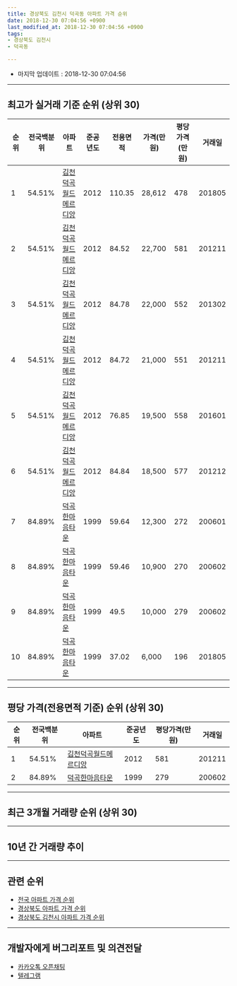 ```yaml
---
title: 경상북도 김천시 덕곡동 아파트 가격 순위
date: 2018-12-30 07:04:56 +0900
last_modified_at: 2018-12-30 07:04:56 +0900
tags:
- 경상북도 김천시
- 덕곡동

---
```


* 마지막 업데이트 : 2018-12-30 07:04:56

---

## 최고가 실거래 기준 순위 (상위 30)


|순위|전국백분위|아파트|준공년도|전용면적|가격(만원)|평당가격(만원)|거래일|
|---|---|---|---|---|---|---|---|
|1|54.51%|[김천덕곡월드메르디앙](https://search.naver.com/search.naver?query=%EA%B2%BD%EC%83%81%EB%B6%81%EB%8F%84+%EA%B9%80%EC%B2%9C%EC%8B%9C+%EB%8D%95%EA%B3%A1%EB%8F%99+%EA%B9%80%EC%B2%9C%EB%8D%95%EA%B3%A1%EC%9B%94%EB%93%9C%EB%A9%94%EB%A5%B4%EB%94%94%EC%95%99)|2012|110.35|28,612|478|201805|
|2|54.51%|[김천덕곡월드메르디앙](https://search.naver.com/search.naver?query=%EA%B2%BD%EC%83%81%EB%B6%81%EB%8F%84+%EA%B9%80%EC%B2%9C%EC%8B%9C+%EB%8D%95%EA%B3%A1%EB%8F%99+%EA%B9%80%EC%B2%9C%EB%8D%95%EA%B3%A1%EC%9B%94%EB%93%9C%EB%A9%94%EB%A5%B4%EB%94%94%EC%95%99)|2012|84.52|22,700|581|201211|
|3|54.51%|[김천덕곡월드메르디앙](https://search.naver.com/search.naver?query=%EA%B2%BD%EC%83%81%EB%B6%81%EB%8F%84+%EA%B9%80%EC%B2%9C%EC%8B%9C+%EB%8D%95%EA%B3%A1%EB%8F%99+%EA%B9%80%EC%B2%9C%EB%8D%95%EA%B3%A1%EC%9B%94%EB%93%9C%EB%A9%94%EB%A5%B4%EB%94%94%EC%95%99)|2012|84.78|22,000|552|201302|
|4|54.51%|[김천덕곡월드메르디앙](https://search.naver.com/search.naver?query=%EA%B2%BD%EC%83%81%EB%B6%81%EB%8F%84+%EA%B9%80%EC%B2%9C%EC%8B%9C+%EB%8D%95%EA%B3%A1%EB%8F%99+%EA%B9%80%EC%B2%9C%EB%8D%95%EA%B3%A1%EC%9B%94%EB%93%9C%EB%A9%94%EB%A5%B4%EB%94%94%EC%95%99)|2012|84.72|21,000|551|201211|
|5|54.51%|[김천덕곡월드메르디앙](https://search.naver.com/search.naver?query=%EA%B2%BD%EC%83%81%EB%B6%81%EB%8F%84+%EA%B9%80%EC%B2%9C%EC%8B%9C+%EB%8D%95%EA%B3%A1%EB%8F%99+%EA%B9%80%EC%B2%9C%EB%8D%95%EA%B3%A1%EC%9B%94%EB%93%9C%EB%A9%94%EB%A5%B4%EB%94%94%EC%95%99)|2012|76.85|19,500|558|201601|
|6|54.51%|[김천덕곡월드메르디앙](https://search.naver.com/search.naver?query=%EA%B2%BD%EC%83%81%EB%B6%81%EB%8F%84+%EA%B9%80%EC%B2%9C%EC%8B%9C+%EB%8D%95%EA%B3%A1%EB%8F%99+%EA%B9%80%EC%B2%9C%EB%8D%95%EA%B3%A1%EC%9B%94%EB%93%9C%EB%A9%94%EB%A5%B4%EB%94%94%EC%95%99)|2012|84.84|18,500|577|201212|
|7|84.89%|[덕곡한마음타운](https://search.naver.com/search.naver?query=%EA%B2%BD%EC%83%81%EB%B6%81%EB%8F%84+%EA%B9%80%EC%B2%9C%EC%8B%9C+%EB%8D%95%EA%B3%A1%EB%8F%99+%EB%8D%95%EA%B3%A1%ED%95%9C%EB%A7%88%EC%9D%8C%ED%83%80%EC%9A%B4)|1999|59.64|12,300|272|200601|
|8|84.89%|[덕곡한마음타운](https://search.naver.com/search.naver?query=%EA%B2%BD%EC%83%81%EB%B6%81%EB%8F%84+%EA%B9%80%EC%B2%9C%EC%8B%9C+%EB%8D%95%EA%B3%A1%EB%8F%99+%EB%8D%95%EA%B3%A1%ED%95%9C%EB%A7%88%EC%9D%8C%ED%83%80%EC%9A%B4)|1999|59.46|10,900|270|200602|
|9|84.89%|[덕곡한마음타운](https://search.naver.com/search.naver?query=%EA%B2%BD%EC%83%81%EB%B6%81%EB%8F%84+%EA%B9%80%EC%B2%9C%EC%8B%9C+%EB%8D%95%EA%B3%A1%EB%8F%99+%EB%8D%95%EA%B3%A1%ED%95%9C%EB%A7%88%EC%9D%8C%ED%83%80%EC%9A%B4)|1999|49.5|10,000|279|200602|
|10|84.89%|[덕곡한마음타운](https://search.naver.com/search.naver?query=%EA%B2%BD%EC%83%81%EB%B6%81%EB%8F%84+%EA%B9%80%EC%B2%9C%EC%8B%9C+%EB%8D%95%EA%B3%A1%EB%8F%99+%EB%8D%95%EA%B3%A1%ED%95%9C%EB%A7%88%EC%9D%8C%ED%83%80%EC%9A%B4)|1999|37.02|6,000|196|201805|


---

## 평당 가격(전용면적 기준) 순위 (상위 30)


|순위|전국백분위|아파트|준공년도|평당가격(만원)|거래일|
|---|---|---|---|---|---|
|1|54.51%|[김천덕곡월드메르디앙](https://search.naver.com/search.naver?query=%EA%B2%BD%EC%83%81%EB%B6%81%EB%8F%84+%EA%B9%80%EC%B2%9C%EC%8B%9C+%EB%8D%95%EA%B3%A1%EB%8F%99+%EA%B9%80%EC%B2%9C%EB%8D%95%EA%B3%A1%EC%9B%94%EB%93%9C%EB%A9%94%EB%A5%B4%EB%94%94%EC%95%99)|2012|581|201211|
|2|84.89%|[덕곡한마음타운](https://search.naver.com/search.naver?query=%EA%B2%BD%EC%83%81%EB%B6%81%EB%8F%84+%EA%B9%80%EC%B2%9C%EC%8B%9C+%EB%8D%95%EA%B3%A1%EB%8F%99+%EB%8D%95%EA%B3%A1%ED%95%9C%EB%A7%88%EC%9D%8C%ED%83%80%EC%9A%B4)|1999|279|200602|


---

## 최근 3개월 거래량 순위 (상위 30)


<div style="width:100%;">
    <canvas id="deal_count_ranking" height="250"></canvas>
</div>


<script>
new Chart(document.getElementById("deal_count_ranking"), {
    type: 'horizontalBar',
    data: {
        labels: ['덕곡한마음타운'],
        datasets: [{
            label: '실거래 수',
            data: [8],
            borderColor: "rgba(255, 0, 128, 1)",
            backgroundColor: "rgba(255, 0, 128, 0.5)",
            fill: false,
        }]
    },
    options: {
        responsive: true,
        title: {
            display: true,
            text: '최근 3개월 거래량 순위'
        },
        tooltips: {
            mode: 'index',
            intersect: false,
            callbacks: {
                title: function(tooltipItems, data) {
                    return "실거래 수:";
                },
                label: function(tooltipItem, data) {
                    return data.labels[tooltipItem.index] + ": " + tooltipItem.xLabel;
                }
            }
        },
        hover: {
            mode: 'nearest',
            intersect: true
        },
        scales: {
            xAxes: [{
                display: true,
                scaleLabel: {
                    display: true,
                    labelString: '실거래 수'
                },
                ticks: {
                    suggestedMin: 0,
                }
            }],
            yAxes: [{
                display: true,
                ticks: {
                    autoSkip: false,
                    callback: function(value, index, values) {
                        if (value.length > 15)
                            return value.substr(0, 13) + "...";
                        else
                            return value;
                    }
                },
                scaleLabel: {
                    display: false,
                }
            }]
        }
    }
});

</script>


---

## 10년 간 거래량 추이


<div style="width:100%;">
    <canvas id="deal_progress" height="250"></canvas>
</div>

<script>
new Chart(document.getElementById("deal_progress"), {
    type: 'line',
    data: {
        labels: ['200812','200901','200902','200903','200904','200905','200906','200907','200908','200909','200910','200911','200912','201001','201002','201003','201004','201005','201006','201007','201008','201009','201010','201011','201012','201101','201102','201103','201104','201105','201106','201107','201108','201109','201110','201111','201112','201201','201202','201203','201204','201205','201206','201207','201208','201209','201210','201211','201212','201301','201302','201303','201304','201305','201306','201307','201308','201309','201310','201311','201312','201401','201402','201403','201404','201405','201406','201407','201408','201409','201410','201411','201412','201501','201502','201503','201504','201505','201506','201507','201508','201509','201510','201511','201512','201601','201602','201603','201604','201605','201606','201607','201608','201609','201610','201611','201612','201701','201702','201703','201704','201705','201706','201707','201708','201709','201710','201711','201712','201801','201802','201803','201804','201805','201806','201807','201808','201809','201810','201811','201812'],
        datasets: [{
            label: '실거래 수',
            pointRadius: 1,
            data: [4, 1, 1, 4, 3, 1, 3, 1, 6, 5, 1, 2, 3, 3, 3, 10, 6, 3, 2, 3, 3, 1, 6, 6, 4, 9, 3, 9, 4, 1, 2, 4, 4, 1, 0, 6, 8, 6, 6, 4, 4, 7, 10, 8, 4, 9, 3, 14, 24, 9, 11, 13, 6, 10, 17, 2, 6, 5, 11, 6, 10, 7, 8, 6, 8, 8, 4, 7, 7, 3, 5, 7, 3, 3, 4, 20, 12, 6, 13, 8, 6, 8, 7, 11, 4, 4, 4, 6, 7, 6, 6, 10, 3, 3, 4, 5, 4, 4, 3, 2, 4, 6, 1, 4, 3, 4, 1, 2, 1, 3, 4, 2, 6, 2, 3, 15, 3, 3, 5, 1, 2],
            borderColor: "rgba(255, 201, 14, 1)",
            backgroundColor: "rgba(255, 201, 14, 0.5)",
            fill: true,
        }]
    },
    options: {
        responsive: true,
        title: {
            display: true,
            text: '10년간 거래량 추이'
        },
        tooltips: {
            mode: 'index',
            intersect: false,
        },
        hover: {
            mode: 'nearest',
            intersect: true
        },
        scales: {
            xAxes: [{
                display: true,
                scaleLabel: {
                    display: true,
                    labelString: '년/월'
                }
            }],
            yAxes: [{
                display: true,
                ticks: {
                    suggestedMin: 0,
                },
                scaleLabel: {
                    display: true,
                    labelString: '실거래 수'
                }
            }]
        }
    }
});

</script>


---

## 관련 순위

- [전국 아파트 가격 순위](https://inasie.github.io/apt-ranking/전국)
- [경상북도 아파트 가격 순위](https://inasie.github.io/apt-ranking/경상북도)
- [경상북도 김천시 아파트 가격 순위](https://inasie.github.io/apt-ranking/경상북도-김천시)


---

## 개발자에게 버그리포트 및 의견전달

- [카카오톡 오픈채팅](https://open.kakao.com/o/gLJUAP4)
- [텔레그램](https://t.me/inasie)


